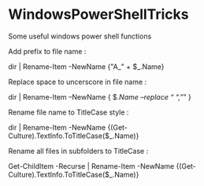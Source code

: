 # WindowsPowerShellTricks
Some useful windows power shell functions


Add prefix to file name :

dir | Rename-Item -NewName {"A_" + $_.Name}

Replace space to uncerscore in file name : 

dir | Rename-Item –NewName { $_.Name –replace “ “,”_” }

Rename file name to TitleCase style : 

dir | Rename-Item -NewName {(Get-Culture).TextInfo.ToTitleCase($_.Name)}

Rename all files in subfolders to TitleCase :

Get-ChildItem -Recurse | Rename-Item -NewName {(Get-Culture).TextInfo.ToTitleCase($_.Name)}

